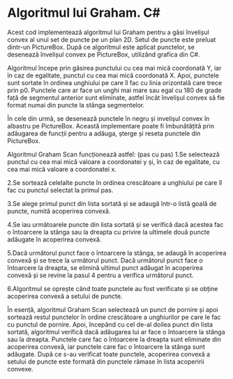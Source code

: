 # Algoritmul lui Graham. C# 

Acest cod implementează algoritmul lui Graham pentru a găsi învelișul convex al unui set de puncte pe un plan 2D. Setul de puncte este preluat dintr-un PictureBox. După ce algoritmul este aplicat punctelor, se desenează învelișul convex pe PictureBox, utilizând grafica din C#.

Algoritmul începe prin găsirea punctului cu cea mai mică coordonată Y, iar în caz de egalitate, punctul cu cea mai mică coordonată X. Apoi, punctele sunt sortate în ordinea unghiului pe care îl fac cu linia orizontală care trece prin p0. Punctele care ar face un unghi mai mare sau egal cu 180 de grade față de segmentul anterior sunt eliminate, astfel încât învelișul convex să fie format numai din puncte la stânga segmentelor.

În cele din urmă, se desenează punctele în negru și invelișul convex în albastru pe PictureBox. Această implementare poate fi îmbunătățită prin adăugarea de funcții pentru a adăuga, șterge și reseta punctele din PictureBox.


Algoritmul Graham Scan funcționează astfel: 
(pas cu pas)
1.Se selectează punctul cu cea mai mică valoare a coordonatei y și, în caz de egalitate, cu cea mai mică valoare a coordonatei x.

2.Se sortează celelalte puncte în ordinea crescătoare a unghiului pe care îl fac cu punctul selectat la primul pas.

3.Se alege primul punct din lista sortată și se adaugă într-o listă goală de puncte, numită acoperirea convexă.

4.Se iau următoarele puncte din lista sortată și se verifică dacă acestea fac o întoarcere la stânga sau la dreapta cu privire la ultimele două puncte adăugate în acoperirea convexă.

5.Dacă următorul punct face o întoarcere la stânga, se adaugă în acoperirea convexă și se trece la următorul punct. Dacă următorul punct face o întoarcere la dreapta, se elimină ultimul punct adăugat în acoperirea convexă și se revine la pasul 4 pentru a verifica următorul punct.

6.Algoritmul se oprește când toate punctele au fost verificate și se obține acoperirea convexă a setului de puncte.

În esență, algoritmul Graham Scan selectează un punct de pornire și apoi sortează restul punctelor în ordine crescătoare a unghiurilor pe care le fac cu punctul de pornire. Apoi, începând cu cel de-al doilea punct din lista sortată, algoritmul verifică dacă adăugarea lui ar face o întoarcere la stânga sau la dreapta. Punctele care fac o întoarcere la dreapta sunt eliminate din acoperirea convexă, iar punctele care fac o întoarcere la stânga sunt adăugate. După ce s-au verificat toate punctele, acoperirea convexă a setului de puncte este formată din punctele rămase în lista acoperirii convexe.
